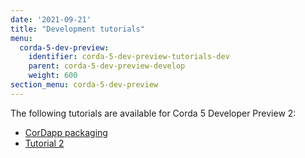 ```yaml
---
date: '2021-09-21'
title: "Development tutorials"
menu:
  corda-5-dev-preview:
    identifier: corda-5-dev-preview-tutorials-dev
    parent: corda-5-dev-preview-develop
    weight: 600
section_menu: corda-5-dev-preview
---
```


The following tutorials are available for Corda 5 Developer Preview 2:
* [CorDapp packaging](packaging.html)
* [Tutorial 2](tutorial-two.html)

